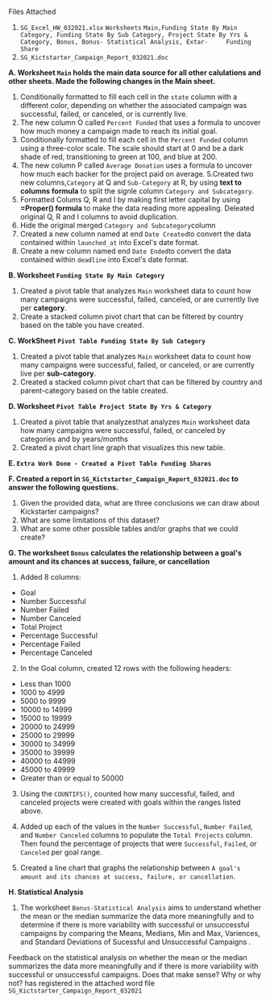 Files Attached
1.  `SG_Excel_HW_032021.xlsx`
      `Worksheets`
     `Main,Funding State By Main Category, Funding State By Sub Category, Project State By Yrs & Category, Bonus, Bonus- Statistical Analysis, Extar-     Funding Share`
2. `SG_Kictstarter_Campaign_Report_032021.doc`

**A. Worksheet `Main` holds the main data source for all other calulations and other sheets. Made the following changes in the Main sheet.**

1. Conditionally formatted to fill each cell in the `state` column with a different color, depending on whether the associated campaign was successful, failed, or canceled, or is currently live.
2. The new column O called `Percent Funded` that uses a formula to uncover how much money a campaign made to reach its initial goal.
3. Conditionally formatted to fill each cell in the `Percent Funded` column using a three-color scale. The scale should start at 0 and be a dark shade of red, transitioning to green at 100, and blue at 200.
4. The new column P called `Average Donation` uses a formula to uncover how much each backer for the project paid on average.
5.Created two new columns,`Category` at Q and `Sub-Category` at R, by using **text to columns formula** to split the signle column  `Category and Subcategory`.
6. Formatted Colums Q, R and I by making first letter capital by using **=Proper() formula** to make the data reading more appealing. Deleated original Q, R and I columns to avoid duplication.
7. Hide the original merged `Category and Subcategory`column
8. Created a new column named at end `Date Created`to convert the data contained within `launched_at` into Excel's date format.
9. Create a new column named end `Date Ended`to convert the data contained within `deadline` into Excel's date format.

**B. Worksheet `Funding State By Main Category`** 
1. Created a pivot table that analyzes `Main` worksheet data to count how many campaigns were successful, failed, canceled, or are currently live per **category**.
2. Create a stacked column pivot chart that can be filtered by country based on the table you have created.

**C. WorkSheet `Pivot Table Funding State By Sub Category`** 
1. Created a pivot table that analyzes `Main` worksheet data to count how many campaigns were successful, failed, or canceled, or are currently live per **sub-category**.
2. Created a stacked column pivot chart that can be filtered by country and parent-category based on the table created.

**D. Worksheet `Pivot Table Project State By Yrs & Category`** 
1. Created a pivot table that analyzesthat analyzes `Main` worksheet data how many campaigns were successful, failed, or canceled by categories and by years/months
2. Created a pivot chart line graph that visualizes this new table.

**E.  `Extra Work Done - Created a Pivot Table Funding Shares`**

**F. Created a report in `SG_Kictstarter_Campaign_Report_032021.doc` to answer the following questions.**
1. Given the provided data, what are three conclusions we can draw about Kickstarter campaigns?
2. What are some limitations of this dataset?
3. What are some other possible tables and/or graphs that we could create?

**G. The worksheet `Bonus` calculates the relationship between a goal's amount and its chances at success, failure, or cancellation**
1. Added 8 columns:
* Goal
* Number Successful
* Number Failed
* Number Canceled
* Total Project
* Percentage Successful
* Percentage Failed
* Percentage Canceled

2. In the Goal column, created 12 rows with the following headers:
* Less than 1000
* 1000 to 4999
* 5000 to 9999
* 10000 to 14999
* 15000 to 19999
* 20000 to 24999
* 25000 to 29999
* 30000 to 34999
* 35000 to 39999
* 40000 to 44999
* 45000 to 49999
* Greater than or equal to 50000

3. Using the `COUNTIFS()`, counted how many successful, failed, and canceled projects were created with goals within the ranges listed above.

4. Added up each of the values in the  `Number Successful`, `Number Failed`, and `Number Canceled` columns to populate the `Total Projects` column. Then found the percentage of projects that were `Successful`, `Failed`, or `Canceled` per goal range.

5. Created a line chart that graphs the relationship between `A goal's amount and its chances at success, failure, or cancellation`.

**H. Statistical Analysis**
1. The worksheet `Bonus-Statistical Analysis` aims to understand whether the mean or the median summarize the data more meaningfully and to determine if there is more variability with successful or unsuccessful campaigns by comparing the Means, Medians, Min and Max, Variences, and Standard Deviations of Sucessful and Unsuccessful Campaigns .

Feedback on the statistical analysis on whether the mean or the median summarizes the data more meaningfully and if there is more variability with successful or unsuccessful campaigns. Does that make sense? Why or why not? has registered in the attached word file  `SG_Kictstarter_Campaign_Report_032021`

